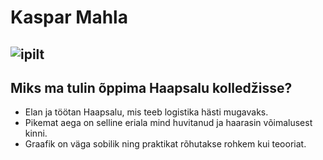 # Kaspar Mahla

![ipilt](c:\Users\Lenovo\Downloads\pilt.jfif)
---
## Miks ma tulin õppima Haapsalu kolledžisse?
  - Elan ja töötan Haapsalu, mis teeb logistika hästi mugavaks.
  - Pikemat aega on selline eriala mind huvitanud ja haarasin võimalusest kinni.
  - Graafik on väga sobilik ning praktikat rõhutakse rohkem kui teooriat.
